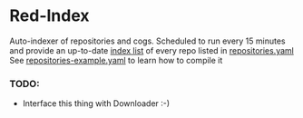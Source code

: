 # Red-Index
Auto-indexer of repositories and cogs.
Scheduled to run every 15 minutes and provide an up-to-date [index list](https://github.com/Cog-Creators/Red-Index/tree/master/index) of every repo listed in [repositories.yaml](repositories.yaml)
See [repositories-example.yaml](repositories-example.yaml) to learn how to compile it

### TODO:
- Interface this thing with Downloader :-)
